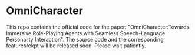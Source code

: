 # OmniCharacter
This repo contains the official code for the paper: "OmniCharacter:Towards Immersive Role-Playing Agents with Seamless Speech-Language Personality Interaction". The source code and the corresponding features/ckpt will be released soon. Please wait patiently. 
